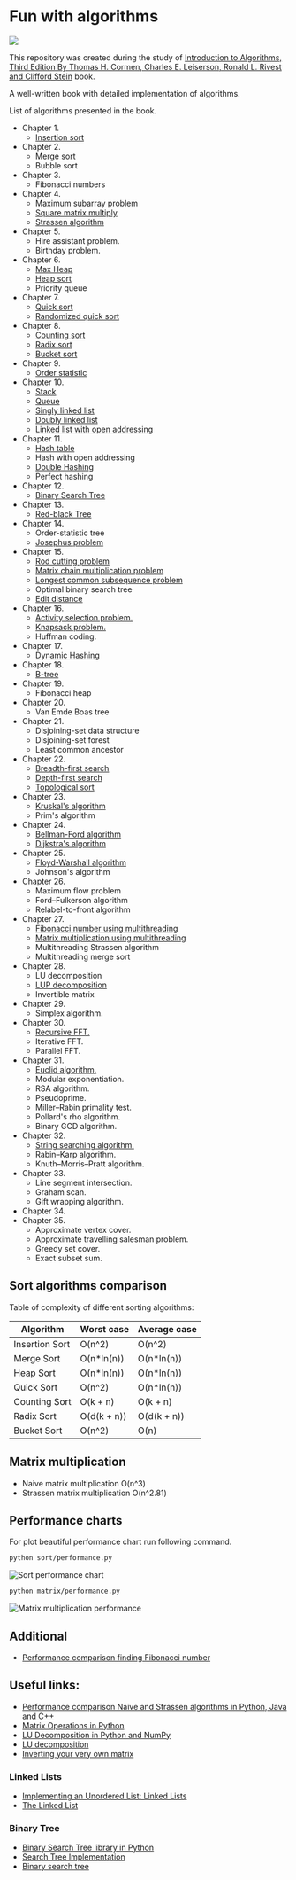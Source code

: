 # Fun with algorithms

![](https://mitpress.mit.edu/sites/default/files/9780262033848.jpg)

This repository was created during the study of [Introduction to Algorithms, Third Edition By Thomas H. Cormen, Charles E. Leiserson, Ronald L. Rivest and Clifford Stein](https://mitpress.mit.edu/books/introduction-algorithms) book.

A well-written book with detailed implementation of algorithms.

List of algorithms presented in the book.

- Chapter 1.
  - [Insertion sort](sort/insertionsort.py)
- Chapter 2.
  - [Merge sort](sort/mergesort.py)
  - Bubble sort
- Chapter 3.
  - Fibonacci numbers
- Chapter 4.
  - Maximum subarray problem
  - [Square matrix multiply](matrix/multiplication.py)
  - [Strassen algorithm](matrix/multiplication.py)
- Chapter 5.
  - Hire assistant problem.
  - Birthday problem.
- Chapter 6.
  - [Max Heap](queue/maxheap.py)
  - [Heap sort](sort/heapsort.py)
  - Priority queue
- Chapter 7.
  - [Quick sort](sort/quicksort.py)
  - [Randomized quick sort](sort/quicksort.py)
- Chapter 8.
  - [Counting sort](sort/countingsort.py)
  - [Radix sort](sort/radixsort.py)
  - [Bucket sort](sort/bucketsort.py)
- Chapter 9.
  - [Order statistic](sort/selectstatistic.py)
- Chapter 10.
  - [Stack](stack/stack.py)
  - [Queue](queue/queue.py)
  - [Singly linked list](linkedlist/singly_linked.py)
  - [Doubly linked list](linkedlist/doubly_linked.py)
  - [Linked list with open addressing](linkedlist/open_addressing.py)
- Chapter 11.
  - [Hash table](hashing/hash_table.py)
  - Hash with open addressing
  - [Double Hashing](hashing/double_hashing.py)
  - Perfect hashing
- Chapter 12.
  - [Binary Search Tree](trees/binarytree.py)
- Chapter 13.
  - [Red-black Tree](trees/redblacktree.py)
- Chapter 14.
  - Order-statistic tree
  - [Josephus problem](other/josephus.py)
- Chapter 15.
  - [Rod cutting problem](dynamicprogramming/cut_rod.py)
  - [Matrix chain multiplication problem](dynamicprogramming/matrix_chain_order.py)
  - [Longest common subsequence problem](dynamicprogramming/longest_common_subsequence.py)
  - Optimal binary search tree
  - [Edit distance](dynamicprogramming/edit_distance.py)
- Chapter 16.
  - [Activity selection problem.](greedy/activity_selection.py)
  - [Knapsack problem.](greedy/knapsack_problem.py)
  - Huffman coding.
- Chapter 17.
  - [Dynamic Hashing](hashing/hash_table.py)
- Chapter 18.
  - [B-tree](trees/btree.py)
- Chapter 19.
  - Fibonacci heap
- Chapter 20.
  - Van Emde Boas tree
- Chapter 21.
  - Disjoining-set data structure
  - Disjoining-set forest
  - Least common ancestor
- Chapter 22.
  - [Breadth-first search](graph/breadth_first_search.py)
  - [Depth-first search](graph/depth_first_search.py)
  - [Topological sort](graph/topological_sorting.py)
- Chapter 23.
  - [Kruskal's algorithm](graph/kruskal.py)
  - Prim's algorithm
- Chapter 24.
  - [Bellman-Ford algorithm](graph/bellman_ford.py)
  - [Dijkstra's algorithm](graph/dijkstra.py)
- Chapter 25.
  - [Floyd-Warshall algorithm](graph/floyd_warshall.py)
  - Johnson's algorithm
- Chapter 26.
  - Maximum flow problem
  - Ford–Fulkerson algorithm
  - Relabel-to-front algorithm
- Chapter 27.
  - [Fibonacci number using multithreading](multithreading/fib.py)
  - [Matrix multiplication using multithreading](multithreading/matrixmultiply.py)
  - Multithreading Strassen algorithm
  - Multithreading merge sort
- Chapter 28.
  - LU decomposition
  - [LUP decomposition](matrix/lupdecomposition.py)
  - Invertible matrix
- Chapter 29.
  - Simplex algorithm.
- Chapter 30.
  - [Recursive FFT.](fft/fft.py)
  - Iterative FFT.
  - Parallel FFT.
- Chapter 31.
  - [Euclid algorithm.](other/greatestcommondivisor.py)
  - Modular exponentiation.
  - RSA algorithm.
  - Pseudoprime.
  - Miller–Rabin primality test.
  - Pollard's rho algorithm.
  - Binary GCD algorithm.
- Chapter 32.
  - [String searching algorithm.](string/stringsearch.py)
  - Rabin–Karp algorithm.
  - Knuth–Morris–Pratt algorithm.
- Chapter 33.
  - Line segment intersection.
  - Graham scan.
  - Gift wrapping algorithm.
- Chapter 34.
- Chapter 35.
  - Approximate vertex cover.
  - Approximate travelling salesman problem.
  - Greedy set cover.
  - Exact subset sum.

## Sort algorithms comparison

Table of complexity of different sorting algorithms:

| Algorithm       | Worst case | Average case |
|-----------------|------------|--------------|
| Insertion Sort  | O(n^2)     | O(n^2)       |
| Merge Sort      | O(n*ln(n)) | O(n*ln(n))   |
| Heap Sort       | O(n*ln(n)) | O(n*ln(n))   |
| Quick Sort      | O(n^2)     | O(n*ln(n))   |
| Counting Sort   | O(k + n)   | O(k + n)     |
| Radix Sort      | O(d(k + n))| O(d(k + n))  |
| Bucket Sort     | O(n^2)     | O(n)         |

## Matrix multiplication

- Naive matrix multiplication O(n^3)
- Strassen matrix multiplication O(n^2.81)

## Performance charts

For plot beautiful performance chart run following command.

~~~sh
python sort/performance.py
~~~

![Sort performance chart](images/sort-performance.png)

~~~sh
python matrix/performance.py
~~~

![Matrix multiplication performance](images/matrix-performance.png)


## Additional

- [Performance comparison finding Fibonacci number](fibonacci/performance.py)

## Useful links:

- [Performance comparison Naive and Strassen algorithms in Python, Java and C++](https://martin-thoma.com/strassen-algorithm-in-python-java-cpp/)
- [Matrix Operations in Python](http://www.mathwizurd.com/blog/2015/6/14/matrix-operations-in-python)
- [LU Decomposition in Python and NumPy](https://www.quantstart.com/articles/LU-Decomposition-in-Python-and-NumPy)
- [LU decomposition](https://rosettacode.org/wiki/LU_decomposition)
- [Inverting your very own matrix](http://www.vikparuchuri.com/blog/inverting-your-very-own-matrix/)

### Linked Lists

- [Implementing an Unordered List: Linked Lists](http://interactivepython.org/courselib/static/pythonds/BasicDS/ImplementinganUnorderedListLinkedLists.html)
- [The Linked List](https://code.tutsplus.com/tutorials/the-linked-list--cms-20660)

### Binary Tree

- [Binary Search Tree library in Python](http://www.laurentluce.com/posts/binary-search-tree-library-in-python/)
- [Search Tree Implementation](http://interactivepython.org/runestone/static/pythonds/Trees/SearchTreeImplementation.html)
- [Binary search tree](http://www.algolist.net/Data_structures/Binary_search_tree)
